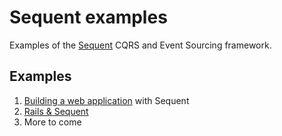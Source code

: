 # Sequent examples

Examples of the [Sequent](https://www.sequent.io) CQRS and Event Sourcing framework.


## Examples

1. [Building a web application](https://github.com/zilverline/sequent-examples/blob/master/building-a-web-application/README.md) with Sequent
2. [Rails & Sequent](https://www.sequent.io/docs/rails-sequent.html)
3. More to come
